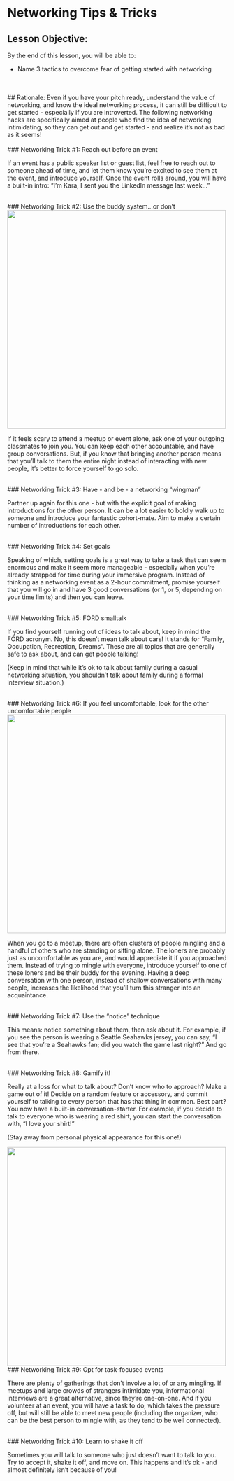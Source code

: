 # Networking Tips & Tricks

## Lesson Objective:
By the end of this lesson, you will be able to:
 - Name 3 tactics to overcome fear of getting started with networking

<br>
<br>
## Rationale:
Even if you have your pitch ready, understand the value of networking, and know the ideal networking process, it can still be difficult to get started - especially if you are introverted. The following networking hacks are specifically aimed at people who find the idea of networking intimidating, so they can get out and get started - and realize it’s not as bad as it seems!

<br>
<br>
### Networking Trick #1: Reach out before an event

If an event has a public speaker list or guest list, feel free to reach out to someone ahead of time, and let them know you’re excited to see them at the event, and introduce yourself. Once the event rolls around, you will have a built-in intro: “I’m Kara, I sent you the LinkedIn message last week…”

<br>
### Networking Trick #2: Use the buddy system...or don’t

<img src="http://www.publicdomainpictures.net/pictures/10000/velka/two-girl-friends-871278530751FPYN.jpg" width="500">

If it feels scary to attend a meetup or event alone, ask one of your outgoing classmates to join you. You can keep each other accountable, and have group conversations. But, if you know that bringing another person means that you’ll talk to them the entire night instead of interacting with new people, it’s better to force yourself to go solo.

<br>
### Networking Trick #3: Have - and be - a networking “wingman”

Partner up again for this one - but with the explicit goal of making introductions for the other person. It can be a lot easier to boldly walk up to someone and introduce your fantastic cohort-mate. Aim to make a certain number of introductions for each other.

<br>
### Networking Trick #4: Set goals

Speaking of which, setting goals is a great way to take a task that can seem enormous and make it seem more manageable - especially when you’re already strapped for time during your immersive program. Instead of thinking as a networking event as a 2-hour commitment, promise yourself that you will go in and have 3 good conversations (or 1, or 5, depending on your time limits) and then you can leave.

<br>
### Networking Trick #5: FORD smalltalk

If you find yourself running out of ideas to talk about, keep in mind the FORD acronym. No, this doesn’t mean talk about cars! It stands for “Family, Occupation, Recreation, Dreams”. These are all topics that are generally safe to ask about, and can get people talking!

(Keep in mind that while it’s ok to talk about family during a casual networking situation, you shouldn’t talk about family during a formal interview situation.)

<br>
### Networking Trick #6: If you feel uncomfortable, look for the other uncomfortable people

<img src="https://c1.staticflickr.com/1/50/113459617_fe1fc58e27_b.jpg" width="500">

When you go to a meetup, there are often clusters of people mingling and a handful of others who are standing or sitting alone. The loners are probably just as uncomfortable as you are, and would appreciate it if you approached them. Instead of trying to mingle with everyone, introduce yourself to one of these loners and be their buddy for the evening. Having a deep conversation with one person, instead of shallow conversations with many people, increases the likelihood that you’ll turn this stranger into an acquaintance.

<br>
### Networking Trick #7: Use the “notice” technique

This means: notice something about them, then ask about it. For example, if you see the person is wearing a Seattle Seahawks jersey, you can say, “I see that you’re a Seahawks fan; did you watch the game last night?” And go from there.

<br>
### Networking Trick #8: Gamify it!

Really at a loss for what to talk about? Don’t know who to approach? Make a game out of it! Decide on a random feature or accessory, and commit yourself to talking to every person that has that thing in common. Best part? You now have a built-in conversation-starter. For example, if you decide to talk to everyone who is wearing a red shirt, you can start the conversation with, “I love your shirt!”

(Stay away from personal physical appearance for this one!)

<img src="https://c1.staticflickr.com/7/6218/6253334636_8a92aa4192_b.jpg" width="500">

<br>
### Networking Trick #9: Opt for task-focused events

There are plenty of gatherings that don’t involve a lot of or any mingling. If meetups and large crowds of strangers intimidate you, informational interviews are a great alternative, since they’re one-on-one. And if you volunteer at an event, you will have a task to do, which takes the pressure off, but will still be able to meet new people (including the organizer, who can be the best person to mingle with, as they tend to be well connected).

<br>
### Networking Trick #10: Learn to shake it off

Sometimes you will talk to someone who just doesn’t want to talk to you. Try to accept it, shake it off, and move on. This happens and it’s ok - and almost definitely isn’t because of you!




